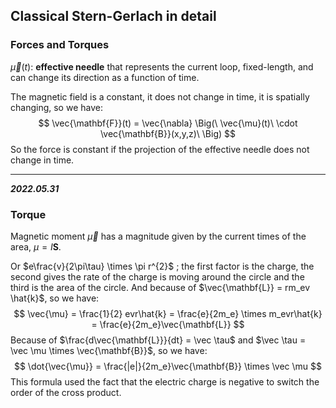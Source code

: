 ## Classical Stern-Gerlach in detail

### Forces and Torques

$\overrightarrow{\mu}(t)$: **effective needle** that represents the current loop, fixed-length, and can change its direction as a function of time.

The magnetic field is a constant, it does not change in time, it is spatially changing, so we have:
$$
\vec{\mathbf{F}}(t) = \vec{\nabla} \Big(\ \vec{\mu}(t)\ \cdot \vec{\mathbf{B}}(x,y,z)\ \Big)
$$
So the force is constant if the projection of the effective needle does not change in time.

------------------------

***2022.05.31***

### Torque

Magnetic moment $\vec{\mu}$  has a magnitude given by the current times of the area, $\mu = I\mathbf{S}$.

Or $e\frac{v}{2\pi\tau} \times \pi r^{2}$ ; the first factor is the charge, the second gives the rate of the charge is moving around the circle and the third is the area of the circle. And because of $\vec{\mathbf{L}} = rm_ev \hat{k}$, so we have:
$$
\vec{\mu} = \frac{1}{2} evr\hat{k} = \frac{e}{2m_e} \times m_evr\hat{k} = \frac{e}{2m_e}\vec{\mathbf{L}}
$$
Because of $\frac{d\vec{\mathbf{L}}}{dt} = \vec \tau$  and $\vec \tau = \vec \mu \times \vec{\mathbf{B}}$, so we have:
$$
\dot{\vec{\mu}} = \frac{|e|}{2m_e}\vec{\mathbf{B}} \times \vec \mu
$$
This formula used the fact that the electric charge is negative to switch the order of the cross product.
